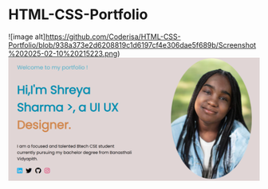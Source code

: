 # HTML-CSS-Portfolio

 ![image alt]https://github.com/Coderisa/HTML-CSS-Portfolio/blob/938a373e2d6208819c1d6197cf4e306dae5f689b/Screenshot%202025-02-10%20215223.png)
![Alt text](https://github.com/Coderisa/HTML-CSS-Portfolio/blob/938a373e2d6208819c1d6197cf4e306dae5f689b/Screenshot%202025-02-10%20215223.png)
